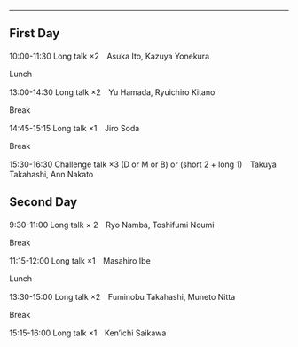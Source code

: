 ---

## First Day

10:00-11:30 Long talk ×2　Asuka Ito, Kazuya Yonekura

Lunch

13:00-14:30 Long talk ×2　Yu Hamada, Ryuichiro Kitano

Break

14:45-15:15 Long talk ×1　Jiro Soda

Break

15:30-16:30 Challenge talk ×3 (D or M or B) or (short 2 + long 1)　Takuya Takahashi, Ann Nakato

## Second Day

9:30-11:00  Long talk × 2　Ryo Namba, Toshifumi Noumi

Break

11:15-12:00  Long talk ×1　Masahiro Ibe

Lunch

13:30-15:00  Long talk ×2　Fuminobu Takahashi, Muneto Nitta

Break

15:15-16:00  Long talk ×1　Ken’ichi Saikawa





